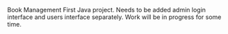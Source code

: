 Book Management
First Java project. Needs to be added admin login interface and users interface separately. 
Work will be in progress for some time.

